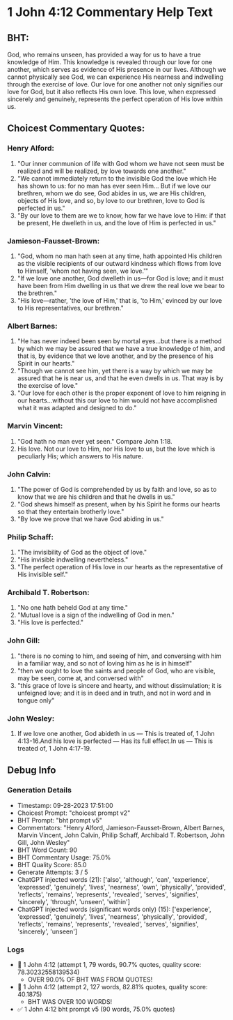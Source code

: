 # 1 John 4:12 Commentary Help Text

## BHT:
God, who remains unseen, has provided a way for us to have a true knowledge of Him. This knowledge is revealed through our love for one another, which serves as evidence of His presence in our lives. Although we cannot physically see God, we can experience His nearness and indwelling through the exercise of love. Our love for one another not only signifies our love for God, but it also reflects His own love. This love, when expressed sincerely and genuinely, represents the perfect operation of His love within us.

## Choicest Commentary Quotes:
### Henry Alford:
1. "Our inner communion of life with God whom we have not seen must be realized and will be realized, by love towards one another."
2. "We cannot immediately return to the invisible God the love which He has shown to us: for no man has ever seen Him... But if we love our brethren, whom we do see, God abides in us, we are His children, objects of His love, and so, by love to our brethren, love to God is perfected in us."
3. "By our love to them are we to know, how far we have love to Him: if that be present, He dwelleth in us, and the love of Him is perfected in us."

### Jamieson-Fausset-Brown:
1. "God, whom no man hath seen at any time, hath appointed His children as the visible recipients of our outward kindness which flows from love to Himself, 'whom not having seen, we love.'"
2. "If we love one another, God dwelleth in us—for God is love; and it must have been from Him dwelling in us that we drew the real love we bear to the brethren."
3. "His love—rather, 'the love of Him,' that is, 'to Him,' evinced by our love to His representatives, our brethren."

### Albert Barnes:
1. "He has never indeed been seen by mortal eyes...but there is a method by which we may be assured that we have a true knowledge of him, and that is, by evidence that we love another, and by the presence of his Spirit in our hearts." 
2. "Though we cannot see him, yet there is a way by which we may be assured that he is near us, and that he even dwells in us. That way is by the exercise of love." 
3. "Our love for each other is the proper exponent of love to him reigning in our hearts...without this our love to him would not have accomplished what it was adapted and designed to do."

### Marvin Vincent:
1. "God hath no man ever yet seen." Compare John 1:18.
2. His love. Not our love to Him, nor His love to us, but the love which is peculiarly His; which answers to His nature.

### John Calvin:
1. "The power of God is comprehended by us by faith and love, so as to know that we are his children and that he dwells in us."
2. "God shews himself as present, when by his Spirit he forms our hearts so that they entertain brotherly love."
3. "By love we prove that we have God abiding in us."

### Philip Schaff:
1. "The invisibility of God as the object of love."
2. "His invisible indwelling nevertheless."
3. "The perfect operation of His love in our hearts as the representative of His invisible self."

### Archibald T. Robertson:
1. "No one hath beheld God at any time." 
2. "Mutual love is a sign of the indwelling of God in men." 
3. "His love is perfected."

### John Gill:
1. "there is no coming to him, and seeing of him, and conversing with him in a familiar way, and so not of loving him as he is in himself"
2. "then we ought to love the saints and people of God, who are visible, may be seen, come at, and conversed with"
3. "this grace of love is sincere and hearty, and without dissimulation; it is unfeigned love; and it is in deed and in truth, and not in word and in tongue only"

### John Wesley:
1. If we love one another, God abideth in us — This is treated of, 1 John 4:13-16.And his love is perfected — Has its full effect.In us — This is treated of, 1 John 4:17-19.


## Debug Info
### Generation Details
- Timestamp: 09-28-2023 17:51:00
- Choicest Prompt: "choicest prompt v2"
- BHT Prompt: "bht prompt v5"
- Commentators: "Henry Alford, Jamieson-Fausset-Brown, Albert Barnes, Marvin Vincent, John Calvin, Philip Schaff, Archibald T. Robertson, John Gill, John Wesley"
- BHT Word Count: 90
- BHT Commentary Usage: 75.0%
- BHT Quality Score: 85.0
- Generate Attempts: 3 / 5
- ChatGPT injected words (21):
	['also', 'although', 'can', 'experience', 'expressed', 'genuinely', 'lives', 'nearness', 'own', 'physically', 'provided', 'reflects', 'remains', 'represents', 'revealed', 'serves', 'signifies', 'sincerely', 'through', 'unseen', 'within']
- ChatGPT injected words (significant words only) (15):
	['experience', 'expressed', 'genuinely', 'lives', 'nearness', 'physically', 'provided', 'reflects', 'remains', 'represents', 'revealed', 'serves', 'signifies', 'sincerely', 'unseen']

### Logs
- 🔄 1 John 4:12 (attempt 1, 79 words, 90.7% quotes, quality score: 78.30232558139534) 
	- OVER 90.0% OF BHT WAS FROM QUOTES!
- 🔄 1 John 4:12 (attempt 2, 127 words, 82.81% quotes, quality score: 40.1875) 
	- BHT WAS OVER 100 WORDS!
- ✅ 1 John 4:12 bht prompt v5 (90 words, 75.0% quotes)